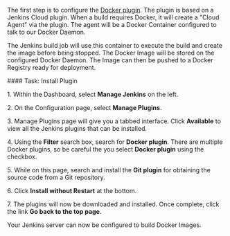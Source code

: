 The first step is to configure the [Docker plugin](https://wiki.jenkins-ci.org/display/JENKINS/Docker+Plugin). The plugin is based on a Jenkins Cloud plugin. When a build requires Docker, it will create a "Cloud Agent" via the plugin. The agent will be a Docker Container configured to talk to our Docker Daemon.

The Jenkins build job will use this container to execute the build and create the image before being stopped. The Docker Image will be stored on the configured Docker Daemon. The Image can then be pushed to a Docker Registry ready for deployment.

#### Task: Install Plugin

1\. Within the Dashboard, select **Manage Jenkins** on the left.<br>

2\. On the Configuration page, select **Manage Plugins**.<br>

3\. Manage Plugins page will give you a tabbed interface. Click **Available** to view all the Jenkins plugins that can be installed.<br>

4\. Using the **Filter** search box, search for **Docker plugin**. There are multiple Docker plugins, so be careful the you select **Docker plugin** using the checkbox.<br>

5\. While on this page, search and install the **Git plugin** for obtaining the source code from a Git repository.<br>

6\. Click **Install without Restart** at the bottom.<br>

7\. The plugins will now be downloaded and installed. Once complete, click the link **Go back to the top page**.<br>

Your Jenkins server can now be configured to build Docker Images.
